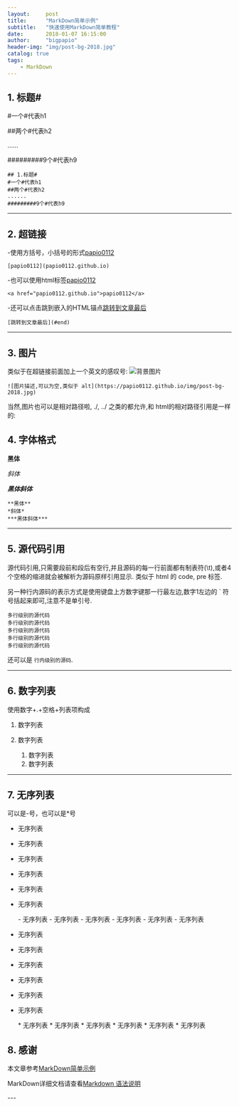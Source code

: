 ```yaml
---
layout:     post
title:      "MarkDown简单示例"
subtitle:   "快速使用MarkDown简单教程"
date:       2018-01-07 16:15:00
author:     "bigpapio"
header-img: "img/post-bg-2018.jpg"
catalog: true
tags:
    - MarkDown
---
```


## 1. 标题#

#一个#代表h1

##两个#代表h2

......

#########9个#代表h9


	## 1.标题#
	#一个#代表h1
	##两个#代表h2
	......
	#########9个#代表h9

---

## 2. 超链接
-使用方括号，小括号的形式[papio0112](papio0112.github.io)

	[papio0112](papio0112.github.io)

-也可以使用html标签<a href="papio0112.github.io">papio0112</a>

	<a href="papio0112.github.io">papio0112</a>

-还可以点击跳到嵌入的HTML锚点[跳转到文章最后](#end)

	[跳转到文章最后](#end)

---

## 3. 图片
类似于在超链接前面加上一个英文的感叹号:
![背景图片](https://papio0112.github.io/img/post-bg-2018.jpg)

	![图片描述,可以为空,类似于 alt](https://papio0112.github.io/img/post-bg-2018.jpg)

当然,图片也可以是相对路径啦, ./, ../ 之类的都允许,和 html的相对路径引用是一样的:

## 4. 字体格式

**黑体**

*斜体*

***黑体斜体***


	**黑体**
	*斜体*
	***黑体斜体***


---


## 5. 源代码引用

源代码引用,只需要段前和段后有空行,并且源码的每一行前面都有制表符(\t),或者4个空格的缩进就会被解析为源码原样引用显示. 类似于 html 的 code, pre 标签.

另一种行内源码的表示方式是使用键盘上方数字键那一行最左边,数字1左边的 ` 符号括起来即可,注意不是单引号.

	多行级别的源代码
	多行级别的源代码
	多行级别的源代码
	多行级别的源代码
	多行级别的源代码

还可以是 `行内级别的源码`.

---

## 6. 数字列表

使用数字+.+空格+列表项构成

1. 数字列表
2. 数字列表

	1. 数字列表
	2. 数字列表

---

## 7. 无序列表

可以是-号，也可以是\*号


- 无序列表
- 无序列表
- 无序列表
- 无序列表
- 无序列表
- 无序列表

	\- 无序列表
	\- 无序列表
	\- 无序列表
	\- 无序列表
	\- 无序列表
	\- 无序列表

* 无序列表
* 无序列表
* 无序列表
* 无序列表
* 无序列表
* 无序列表

	\* 无序列表
	\* 无序列表
	\* 无序列表
	\* 无序列表
	\* 无序列表
	\* 无序列表


## 8. 感谢

本文章参考[MarkDown简单示例](http://blog.csdn.net/renfufei/article/details/41648021)

MarkDown详细文档请查看[Markdown 语法说明](https://www.appinn.com/markdown/#backslash)

<p id="end"></p>
---